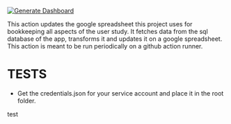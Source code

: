 [![Generate Dashboard](https://github.com/tattle-made/Comparative-Study-of-Various-Incentives-and-their-Effect-on-Content-Sharing-Behaviour/actions/workflows/test-cron.yml/badge.svg?branch=main&event=schedule)](https://github.com/tattle-made/Comparative-Study-of-Various-Incentives-and-their-Effect-on-Content-Sharing-Behaviour/actions/workflows/test-cron.yml)

This action updates the google spreadsheet this project uses for bookkeeping all aspects of the user study. It fetches data from the sql database of the app, transforms it and updates it on a google spreadsheet.
This action is meant to be run periodically on a github action runner.

# TESTS

- Get the credentials.json for your service account and place it in the root folder.

test
